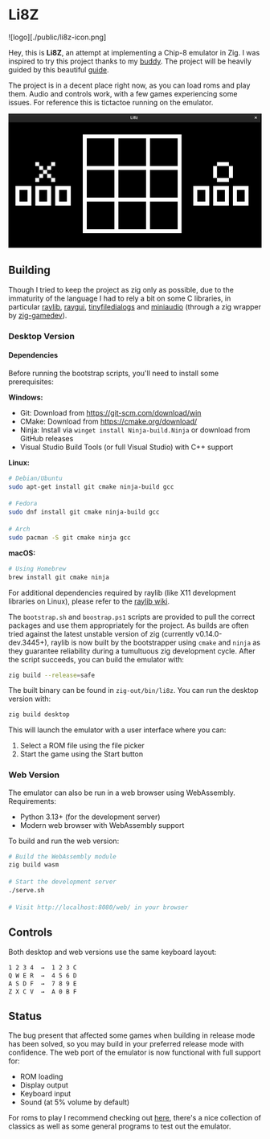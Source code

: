 # Li8Z
![logo][./public/li8z-icon.png]

Hey, this is **Li8Z**, an attempt at implementing a Chip-8 emulator in Zig. I
was inspired to try this project thanks to my
[buddy](https://github.com/kevontheweb). The project will be heavily guided by
this beautiful [guide](https://github.com/aquova/chip8-book).

The project is in a decent place right now, as you can load roms and play them.
Audio and controls work, with a few games experiencing some issues. For reference
this is tictactoe running on the emulator.

![tictactoe](./public/game_window.png)

## Building

Though I tried to keep the project as zig only as possible, due to the immaturity
of the language I had to rely a bit on some C libraries, in particular
[raylib](https://www.raylib.com/), [raygui](https://github.com/raysan5/raygui), [tinyfiledialogs](http://git.code.sf.net/p/tinyfiledialogs/code) and [miniaudio](https://miniaud.io/) (through
a zig wrapper by
[zig-gamedev](https://github.com/zig-gamedev/zig-gamedev/tree/main/libs/zaudio)).

### Desktop Version

#### Dependencies

Before running the bootstrap scripts, you'll need to install some prerequisites:

**Windows:**
- Git: Download from https://git-scm.com/download/win
- CMake: Download from https://cmake.org/download/
- Ninja: Install via `winget install Ninja-build.Ninja` or download from GitHub releases
- Visual Studio Build Tools (or full Visual Studio) with C++ support

**Linux:**
```bash
# Debian/Ubuntu
sudo apt-get install git cmake ninja-build gcc

# Fedora
sudo dnf install git cmake ninja-build gcc

# Arch
sudo pacman -S git cmake ninja gcc
```

**macOS:**
```bash
# Using Homebrew
brew install git cmake ninja
```

For additional dependencies required by raylib (like X11 development libraries on Linux), please refer to the [raylib wiki](https://github.com/raysan5/raylib/wiki).

The `bootstrap.sh` and `boostrap.ps1` scripts are provided to pull the correct
packages and use them appropriately for the project. As builds are often tried
against the latest unstable version of zig (currently v0.14.0-dev.3445+), raylib is now built by the
bootstrapper using `cmake` and `ninja` as they guarantee reliability during a
tumultuous zig development cycle. After the script succeeds, you can build the
emulator with:

```bash
zig build --release=safe
```

The built binary can be found in `zig-out/bin/li8z`. You can run the desktop version with:

```bash
zig build desktop
```

This will launch the emulator with a user interface where you can:
1. Select a ROM file using the file picker
2. Start the game using the Start button

### Web Version

The emulator can also be run in a web browser using WebAssembly. Requirements:
- Python 3.13+ (for the development server)
- Modern web browser with WebAssembly support

To build and run the web version:

```bash
# Build the WebAssembly module
zig build wasm

# Start the development server
./serve.sh

# Visit http://localhost:8080/web/ in your browser
```

## Controls

Both desktop and web versions use the same keyboard layout:
```
1 2 3 4  →  1 2 3 C
Q W E R  →  4 5 6 D
A S D F  →  7 8 9 E
Z X C V  →  A 0 B F
```

## Status

The bug present that affected some games when building in release mode has
been solved, so you may build in your preferred release mode with confidence.
The web port of the emulator is now functional with full support for:
- ROM loading
- Display output
- Keyboard input
- Sound (at 5% volume by default)

For roms to play I recommend checking out [here](https://github.com/kripod/chip8-roms), there's a nice collection of classics as well as some general programs to test out the emulator.
